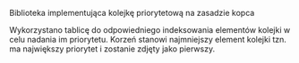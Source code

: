 Biblioteka implementująca kolejkę priorytetową na zasadzie kopca

Wykorzystano tablicę do odpowiedniego indeksowania elementów kolejki w celu nadania im priorytetu.
Korzeń stanowi najmniejszy element kolejki tzn. ma największy priorytet i zostanie zdjęty jako pierwszy.
